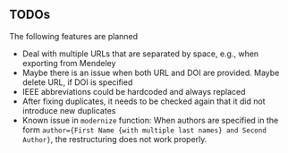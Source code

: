 ## TODOs
The following features are planned
* Deal with multiple URLs that are separated by space, e.g., when exporting
  from Mendeley
* Maybe there is an issue when both URL and DOI are provided. Maybe delete URL,
  if DOI is specified
* IEEE abbreviations could be hardcoded and always replaced
* After fixing duplicates, it needs to be checked again that it did not
  introduce new duplicates
* Known issue in `modernize` function: When authors are specified in the form
  `author={First Name {with multiple last names} and Second Author}`, the
  restructuring does not work properly.
